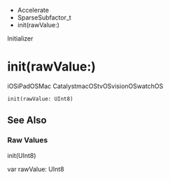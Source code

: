 

- Accelerate
- SparseSubfactor_t
-  init(rawValue:) 

Initializer

# init(rawValue:)

iOSiPadOSMac CatalystmacOStvOSvisionOSwatchOS

``` source
init(rawValue: UInt8)
```

## See Also

### Raw Values

init(UInt8)

var rawValue: UInt8

